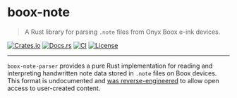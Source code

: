 # boox-note

> A Rust library for parsing `.note` files from Onyx Boox e-ink devices.

[![Crates.io](https://img.shields.io/crates/v/boox-note.svg)](https://crates.io/crates/boox-note)
[![Docs.rs](https://docs.rs/boox-note/badge.svg)](https://docs.rs/boox-note)
[![CI](https://github.com/yourusername/boox-note/actions/workflows/ci.yml/badge.svg)](https://github.com/yourusername/boox-note/actions)
[![License](https://img.shields.io/crates/l/boox-note.svg)](https://github.com/yourusername/boox-note/blob/main/LICENSE)

---

`boox-note-parser` provides a pure Rust implementation for reading and interpreting handwritten note data stored in `.note` files on Boox devices.  
This format is undocumented and [was reverse-engineered](docs/format.md) to allow open access to user-created content.

